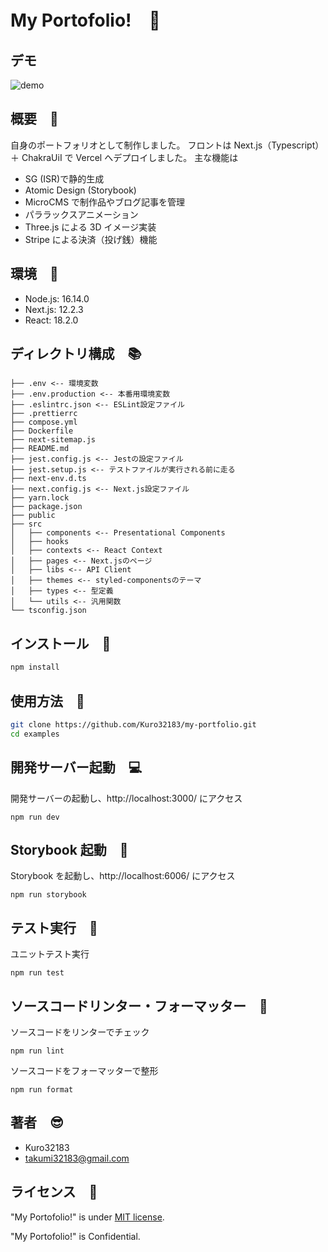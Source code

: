 # My Portofolio!　:guitar:

## デモ

![demo](https://media.giphy.com/media/Kue4dln563xiXUJupk/giphy.gif)

## 概要　:speech_balloon:

自身のポートフォリオとして制作しました。
フロントは Next.js（Typescript）＋ ChakraUiI で Vercel へデプロイしました。
主な機能は

- SG (ISR)で静的生成
- Atomic Design (Storybook)
- MicroCMS で制作品やブログ記事を管理
- パララックスアニメーション
- Three.js による 3D イメージ実装
- Stripe による決済（投げ銭）機能

## 環境　:ocean:

- Node.js: 16.14.0
- Next.js: 12.2.3
- React: 18.2.0

## ディレクトリ構成　:books:

```
├── .env <-- 環境変数
├── .env.production <-- 本番用環境変数
├── .eslintrc.json <-- ESLint設定ファイル
├── .prettierrc
├── compose.yml
├── Dockerfile
├── next-sitemap.js
├── README.md
├── jest.config.js <-- Jestの設定ファイル
├── jest.setup.js <-- テストファイルが実行される前に走る
├── next-env.d.ts
├── next.config.js <-- Next.js設定ファイル
├── yarn.lock
├── package.json
├── public
├── src
│   ├── components <-- Presentational Components
│   ├── hooks
│   ├── contexts <-- React Context
│   ├── pages <-- Next.jsのページ
│   ├── libs <-- API Client
│   ├── themes <-- styled-componentsのテーマ
│   ├── types <-- 型定義
│   └── utils <-- 汎用関数
└── tsconfig.json
```

## インストール　:feet:

```bash
npm install
```

## 使用方法　:paperclip:

```bash
git clone https://github.com/Kuro32183/my-portfolio.git
cd examples

```

## 開発サーバー起動　:computer:

開発サーバーの起動し、http://localhost:3000/ にアクセス

```
npm run dev
```

## Storybook 起動　:book:

Storybook を起動し、http://localhost:6006/ にアクセス

```
npm run storybook
```

## テスト実行　:eyes:

ユニットテスト実行

```
npm run test
```

## ソースコードリンター・フォーマッター　:shower:

ソースコードをリンターでチェック

```
npm run lint
```

ソースコードをフォーマッターで整形

```
npm run format
```

## 著者　:sunglasses:

- Kuro32183
- takumi32183@gmail.com

## ライセンス　:email:

"My Portofolio!" is under [MIT license](https://en.wikipedia.org/wiki/MIT_License).

"My Portofolio!" is Confidential.
